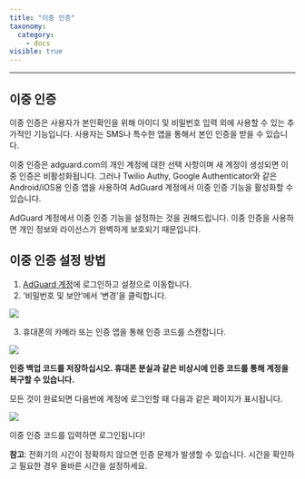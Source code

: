 ```yaml
---
title: "이중 인증"
taxonomy:
  category:
    - docs
visible: true
---
```


---

## 이중 인증

이중 인증은 사용자가 본인확인을 위해 아이디 및 비밀번호 입력 외에 사용할 수 있는 추가적인 기능입니다. 사용자는 SMS나 특수한 앱을 통해서 본인 인증을 받을 수 있습니다.

이중 인증은 adguard.com의 개인 계정에 대한 선택 사항이며 새 계정이 생성되면 이중 인증은 비활성화됩니다. 그러나 Twilio Authy, Google Authenticator와 같은 Android/iOS용 인증 앱을 사용하여 AdGuard 계정에서 이중 인증 기능을 활성화할 수 있습니다.

AdGuard 계정에서 이중 인증 기능을 설정하는 것을 권해드립니다. 이중 인증을 사용하면 개인 정보와 라이선스가 완벽하게 보호되기 때문입니다.

## 이중 인증 설정 방법

1. [AdGuard 계정](https://auth.adguard.com/login.html)에 로그인하고 설정으로 이동합니다.
2. ‘비밀번호 및 보안’에서 ‘변경’을 클릭합니다.

<img src="https://cdn.adguard.com/public/Adguard/kb/newscreenshots/Ko/2Fa1ko.png"/>

3. 휴대폰의 카메라 또는 인증 앱을 통해 인증 코드를 스캔합니다.

<img src="https://cdn.adguard.com/public/Adguard/kb/newscreenshots/Ko/2Fa2ko.png"/>

**인증 백업 코드를 저장하십시오. 휴대폰 분실과 같은 비상시에 인증 코드를 통해 계정을 복구할 수 있습니다.**

모든 것이 완료되면 다음번에 계정에 로그인할 때 다음과 같은 페이지가 표시됩니다.

<img src="https://cdn.adguard.com/public/Adguard/kb/newscreenshots/Ko/2Fa3ko.png"/>

이중 인증 코드를 입력하면 로그인됩니다!

**참고**: 전화기의 시간이 정확하지 않으면 인증 문제가 발생할 수 있습니다. 시간을 확인하고 필요한 경우 올바른 시간을 설정하세요.
